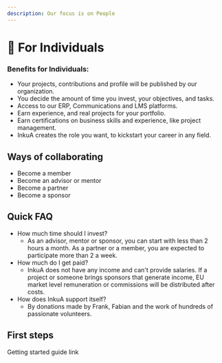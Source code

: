 ```yaml
---
description: Our focus is on People
---
```


# 👤 For Individuals

### Benefits for Individuals:

* Your projects, contributions and profile will be published by our organization.&#x20;
* You decide the amount of time you invest, your objectives, and tasks.
* Access to our ERP, Communications and LMS platforms.
* Earn experience, and real projects for your portfolio.
* Earn certifications on business skills and experience, like project management.&#x20;
* InkuA creates the role you want, to kickstart your career in any field.

## Ways of collaborating

* Become a member
* Become an advisor or mentor
* Become a partner
* Become a sponsor

## Quick FAQ

* How much time should I invest?
  * As an advisor, mentor or sponsor, you can start with less than 2 hours a month. As a partner or a member, you are expected to participate more than 2 a week.&#x20;
* How much do I get paid?&#x20;
  * InkuA does not have any income and can't provide salaries. If a project or someone brings sponsors that generate income, EU market level remuneration or commissions will be distributed after costs.
* How does InkuA support itself?
  * By donations made by Frank, Fabian and the work of hundreds of passionate volunteers.&#x20;

## First steps

Getting started guide link&#x20;
